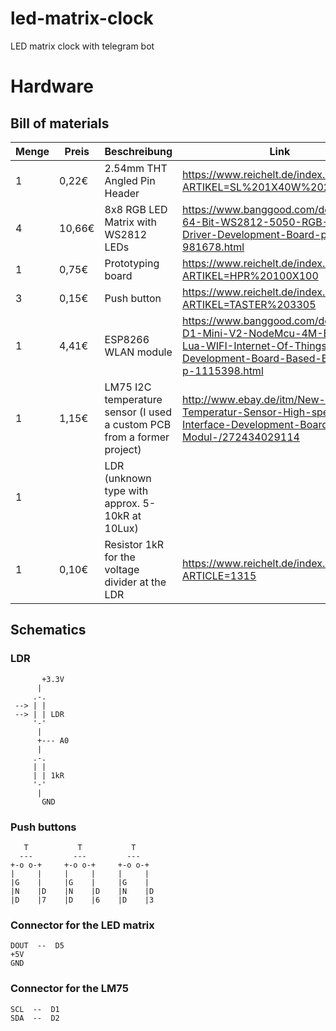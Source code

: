 # led-matrix-clock
LED matrix clock with telegram bot

# Hardware

## Bill of materials

| Menge | Preis  | Beschreibung | Link |
| ----- | ------ | ------ | ----- |
| 1     | 0,22€  | 2.54mm THT Angled Pin Header| https://www.reichelt.de/index.html?ARTIKEL=SL%201X40W%202,54 |
| 4     | 10,66€ | 8x8 RGB LED Matrix with WS2812 LEDs | https://www.banggood.com/de/CJMCU-64-Bit-WS2812-5050-RGB-LED-Driver-Development-Board-p-981678.html |
| 1     | 0,75€  | Prototyping board |  https://www.reichelt.de/index.html?ARTIKEL=HPR%20100X100 |
| 3     | 0,15€  | Push button | https://www.reichelt.de/index.html?ARTIKEL=TASTER%203305 |
| 1     | 4,41€  | ESP8266 WLAN module | https://www.banggood.com/de/WeMos-D1-Mini-V2-NodeMcu-4M-Bytes-Lua-WIFI-Internet-Of-Things-Development-Board-Based-ESP8266-p-1115398.html |
| 1     | 1,15€  | LM75 I2C temperature sensor (I used a custom PCB from a former project) | http://www.ebay.de/itm/New-LM75A-Temperatur-Sensor-High-speed-I2C-Interface-Development-Board-Modul-/272434029114 |
| 1     |        | LDR (unknown type with approx. 5-10kR at 10Lux) | | 
| 1     | 0,10€  | Resistor 1kR for the voltage divider at the LDR | https://www.reichelt.de/index.html?ARTICLE=1315 |

## Schematics

### LDR
```
       +3.3V
      |
     .-.
 --> | |
 --> | | LDR
     '-'
      |
      +--- A0
      |
     .-.
     | |
     | | 1kR
     '-'
      |
       GND
```

### Push buttons
```
   T           T           T
  ---         ---         ---
+-o o-+     +-o o-+     +-o o-+
|     |     |     |     |     |
|G    |     |G    |     |G    |
|N    |D    |N    |D    |N    |D
|D    |7    |D    |6    |D    |3
```

### Connector for the LED matrix
```
DOUT  --  D5
+5V
GND
```

### Connector for the LM75
```
SCL  --  D1
SDA  --  D2
```

